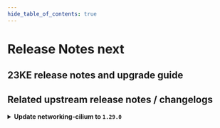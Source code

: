 ```yaml
---
hide_table_of_contents: true
---
```


# Release Notes next

## 23KE release notes and upgrade guide

## Related upstream release notes / changelogs


<details>
<summary><b>Update networking-cilium to <code>1.29.0</code></b></summary>

# [gardener/gardener-extension-networking-cilium]

## 🏃 Others

- `[OPERATOR]` Update cilium to `v1.14.2`. by @DockToFuture [#216]
- `[OPERATOR]` The networking-cilium extension now uses an objectSelector on its mutating webhook for node-local-dns and sets it failurePolicy to fail by @ScheererJ [#215]

</details>
